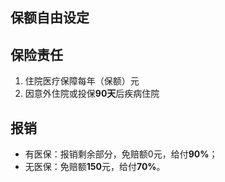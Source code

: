 ## 保额自由设定

## 保险责任
1. 住院医疗保障每年（保额）元
2. 因意外住院或投保**90天**后疾病住院

## 报销
- 有医保：报销剩余部分，免赔额0元，给付**90%**；
- 无医保：免赔额**150**元，给付**70%**。